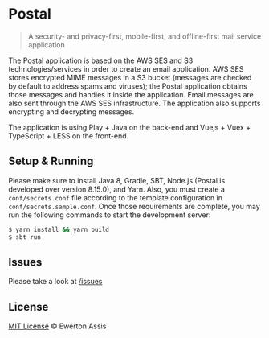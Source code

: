# Postal

> A security- and privacy-first, mobile-first, and offline-first mail service application

The Postal application is based on the AWS SES and S3 technologies/services in order to
create an email application. AWS SES stores encrypted MIME messages in a S3 bucket (messages
are checked by default to address spams and viruses); the Postal application obtains those
messages and handles it inside the application. Email messages are also sent through the
AWS SES infrastructure. The application also supports encrypting and decrypting messages.

The application is using Play + Java on the back-end and Vuejs + Vuex + TypeScript + LESS on
the front-end.

## Setup & Running

Please make sure to install Java 8, Gradle, SBT, Node.js (Postal is developed over version
8.15.0), and Yarn. Also, you must create a `conf/secrets.conf` file according to the template
configuration in `conf/secrets.sample.conf`. Once those requirements are complete, you may
run the following commands to start the development server:

```sh
$ yarn install && yarn build
$ sbt run
```

## Issues

Please take a look at [/issues](https://github.com/earaujoassis/postal/issues)

## License

[MIT License](http://earaujoassis.mit-license.org/) &copy; Ewerton Assis
